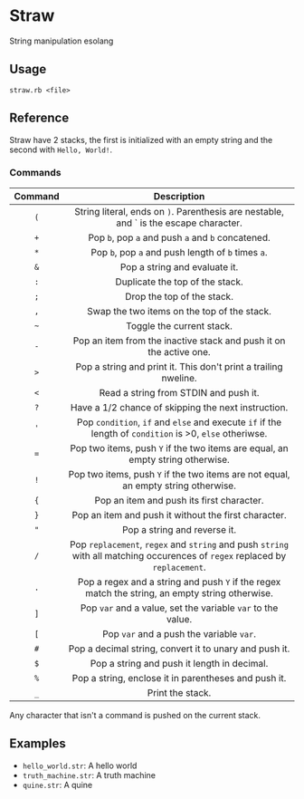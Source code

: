 # Straw

String manipulation esolang

## Usage

    straw.rb <file>

## Reference

Straw have 2 stacks, the first is initialized with an empty string and the second with `Hello, World!`.

### Commands

|Command|Description|
|:-:|:-:|
|`(`|String literal, ends on `)`. Parenthesis are nestable, and \` is the escape character.|
|`+`|Pop `b`, pop `a` and push `a` and `b` concatened.|
|`*`|Pop `b`, pop `a` and push length of `b` times `a`.|
|`&`|Pop a string and evaluate it.|
|`:`|Duplicate the top of the stack.|
|`;`|Drop the top of the stack.|
|`,`|Swap the two items on the top of the stack.|
|`~`|Toggle the current stack.|
|`-`|Pop an item from the inactive stack and push it on the active one.|
|`>`|Pop a string and print it. This don't print a trailing nweline.|
|`<`|Read a string from STDIN and push it.|
|`?`|Have a 1/2 chance of skipping the next instruction.|
|`'`|Pop `condition`, `if` and `else` and execute `if` if the length of `condition` is >0, `else` otheriwse.|
|`=`|Pop two items, push `Y` if the two items are equal, an empty string otherwise.|
|`!`|Pop two items, push `Y` if the two items are not equal, an empty string otherwise.|
|`{`|Pop an item and push its first character.|
|`}`|Pop an item and push it without the first character.|
|`"`|Pop a string and reverse it.|
|`/`|Pop `replacement`, `regex` and `string` and push `string` with all matching occurences of `regex` replaced by `replacement`.|
|`.`|Pop a regex and a string and push `Y` if the regex match the string, an empty string otherwise.|
|`]`|Pop `var` and a value, set the variable `var` to the value.|
|`[`|Pop `var` and a push the variable `var`.|
|`#`|Pop a decimal string, convert it to unary and push it.|
|`$`|Pop a string and push it length in decimal.|
|`%`|Pop a string, enclose it in parentheses and push it.|
|`_`|Print the stack.|

Any character that isn't a command is pushed on the current stack.

## Examples

* `hello_world.str`: A hello world
* `truth_machine.str`: A truth machine
* `quine.str`: A quine
